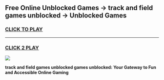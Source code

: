 
## Free Online Unblocked Games → track and field games unblocked → Unblocked Games
<h3>
<a href="https://premium.freeplayer.one?title=track_and_field_games_unblocked&ref=21F">CLICK TO PLAY</a></h3>
<hr>

<h3>
<a href="https://premium.freeplayer.one?title=track_and_field_games_unblocked&ref=21F">CLICK 2 PLAY</a>
  
</h3>

<a href="https://premium.freeplayer.one?title=track_and_field_games_unblocked&ref=21F/"><img src="https://clearcache.store/games.png"></a>


**track and field games unblocked games unblocked: Your Gateway to Fun and Accessible Online Gaming**
